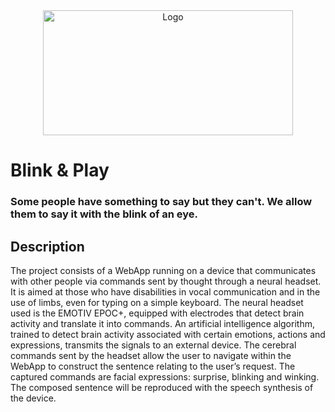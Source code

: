 <div align="center"><a href="CANALE YOUTUBE"><img scr="#" alt="Logo" width="400" height="200"></a></div>

# Blink & Play

### Some people have something to say but they can't. We allow them to say it with the blink of an eye.

## Description
The project consists of a WebApp running on a device that communicates with other people via commands sent by thought through a neural headset. It is aimed at those who have disabilities in vocal communication and in the use of limbs, even for typing on a simple keyboard. The neural headset used is the EMOTIV EPOC+, equipped with electrodes that detect brain activity and translate it into commands. An artificial intelligence algorithm, trained to detect brain activity associated with certain emotions, actions and expressions, transmits the signals to an external device. The cerebral commands sent by the headset allow the user to navigate within the WebApp to construct the sentence relating to the user’s request. The captured commands are facial expressions: surprise, blinking and winking. The composed sentence will be reproduced with the speech synthesis of the device.